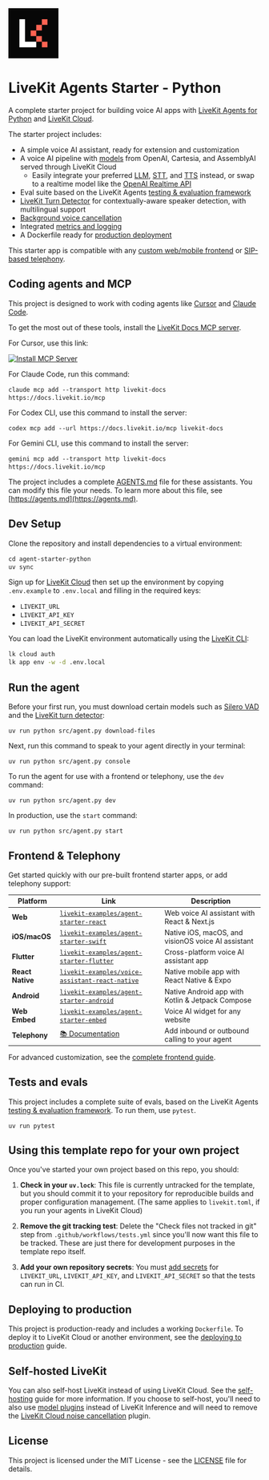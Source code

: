 <a href="https://livekit.io/">
  <img src="./.github/assets/livekit-mark.png" alt="LiveKit logo" width="100" height="100">
</a>

# LiveKit Agents Starter - Python

A complete starter project for building voice AI apps with [LiveKit Agents for Python](https://github.com/livekit/agents) and [LiveKit Cloud](https://cloud.livekit.io/).

The starter project includes:

- A simple voice AI assistant, ready for extension and customization
- A voice AI pipeline with [models](https://docs.livekit.io/agents/models) from OpenAI, Cartesia, and AssemblyAI served through LiveKit Cloud
  - Easily integrate your preferred [LLM](https://docs.livekit.io/agents/models/llm/), [STT](https://docs.livekit.io/agents/models/stt/), and [TTS](https://docs.livekit.io/agents/models/tts/) instead, or swap to a realtime model like the [OpenAI Realtime API](https://docs.livekit.io/agents/models/realtime/openai)
- Eval suite based on the LiveKit Agents [testing & evaluation framework](https://docs.livekit.io/agents/build/testing/)
- [LiveKit Turn Detector](https://docs.livekit.io/agents/build/turns/turn-detector/) for contextually-aware speaker detection, with multilingual support
- [Background voice cancellation](https://docs.livekit.io/home/cloud/noise-cancellation/)
- Integrated [metrics and logging](https://docs.livekit.io/agents/build/metrics/)
- A Dockerfile ready for [production deployment](https://docs.livekit.io/agents/ops/deployment/)

This starter app is compatible with any [custom web/mobile frontend](https://docs.livekit.io/agents/start/frontend/) or [SIP-based telephony](https://docs.livekit.io/agents/start/telephony/).

## Coding agents and MCP

This project is designed to work with coding agents like [Cursor](https://www.cursor.com/) and [Claude Code](https://www.anthropic.com/claude-code). 

To get the most out of these tools, install the [LiveKit Docs MCP server](https://docs.livekit.io/mcp).

For Cursor, use this link:

[![Install MCP Server](https://cursor.com/deeplink/mcp-install-light.svg)](https://cursor.com/en-US/install-mcp?name=livekit-docs&config=eyJ1cmwiOiJodHRwczovL2RvY3MubGl2ZWtpdC5pby9tY3AifQ%3D%3D)

For Claude Code, run this command:

```
claude mcp add --transport http livekit-docs https://docs.livekit.io/mcp
```

For Codex CLI, use this command to install the server:
```
codex mcp add --url https://docs.livekit.io/mcp livekit-docs
```

For Gemini CLI, use this command to install the server:
```
gemini mcp add --transport http livekit-docs https://docs.livekit.io/mcp
```

The project includes a complete [AGENTS.md](AGENTS.md) file for these assistants. You can modify this file  your needs. To learn more about this file, see [https://agents.md](https://agents.md).

## Dev Setup

Clone the repository and install dependencies to a virtual environment:

```console
cd agent-starter-python
uv sync
```

Sign up for [LiveKit Cloud](https://cloud.livekit.io/) then set up the environment by copying `.env.example` to `.env.local` and filling in the required keys:

- `LIVEKIT_URL`
- `LIVEKIT_API_KEY`
- `LIVEKIT_API_SECRET`

You can load the LiveKit environment automatically using the [LiveKit CLI](https://docs.livekit.io/home/cli/cli-setup):

```bash
lk cloud auth
lk app env -w -d .env.local
```

## Run the agent

Before your first run, you must download certain models such as [Silero VAD](https://docs.livekit.io/agents/build/turns/vad/) and the [LiveKit turn detector](https://docs.livekit.io/agents/build/turns/turn-detector/):

```console
uv run python src/agent.py download-files
```

Next, run this command to speak to your agent directly in your terminal:

```console
uv run python src/agent.py console
```

To run the agent for use with a frontend or telephony, use the `dev` command:

```console
uv run python src/agent.py dev
```

In production, use the `start` command:

```console
uv run python src/agent.py start
```

## Frontend & Telephony

Get started quickly with our pre-built frontend starter apps, or add telephony support:

| Platform | Link | Description |
|----------|----------|-------------|
| **Web** | [`livekit-examples/agent-starter-react`](https://github.com/livekit-examples/agent-starter-react) | Web voice AI assistant with React & Next.js |
| **iOS/macOS** | [`livekit-examples/agent-starter-swift`](https://github.com/livekit-examples/agent-starter-swift) | Native iOS, macOS, and visionOS voice AI assistant |
| **Flutter** | [`livekit-examples/agent-starter-flutter`](https://github.com/livekit-examples/agent-starter-flutter) | Cross-platform voice AI assistant app |
| **React Native** | [`livekit-examples/voice-assistant-react-native`](https://github.com/livekit-examples/voice-assistant-react-native) | Native mobile app with React Native & Expo |
| **Android** | [`livekit-examples/agent-starter-android`](https://github.com/livekit-examples/agent-starter-android) | Native Android app with Kotlin & Jetpack Compose |
| **Web Embed** | [`livekit-examples/agent-starter-embed`](https://github.com/livekit-examples/agent-starter-embed) | Voice AI widget for any website |
| **Telephony** | [📚 Documentation](https://docs.livekit.io/agents/start/telephony/) | Add inbound or outbound calling to your agent |

For advanced customization, see the [complete frontend guide](https://docs.livekit.io/agents/start/frontend/).

## Tests and evals

This project includes a complete suite of evals, based on the LiveKit Agents [testing & evaluation framework](https://docs.livekit.io/agents/build/testing/). To run them, use `pytest`.

```console
uv run pytest
```

## Using this template repo for your own project

Once you've started your own project based on this repo, you should:

1. **Check in your `uv.lock`**: This file is currently untracked for the template, but you should commit it to your repository for reproducible builds and proper configuration management. (The same applies to `livekit.toml`, if you run your agents in LiveKit Cloud)

2. **Remove the git tracking test**: Delete the "Check files not tracked in git" step from `.github/workflows/tests.yml` since you'll now want this file to be tracked. These are just there for development purposes in the template repo itself.

3. **Add your own repository secrets**: You must [add secrets](https://docs.github.com/en/actions/how-tos/writing-workflows/choosing-what-your-workflow-does/using-secrets-in-github-actions) for `LIVEKIT_URL`, `LIVEKIT_API_KEY`, and `LIVEKIT_API_SECRET` so that the tests can run in CI.

## Deploying to production

This project is production-ready and includes a working `Dockerfile`. To deploy it to LiveKit Cloud or another environment, see the [deploying to production](https://docs.livekit.io/agents/ops/deployment/) guide.

## Self-hosted LiveKit

You can also self-host LiveKit instead of using LiveKit Cloud. See the [self-hosting](https://docs.livekit.io/home/self-hosting/) guide for more information. If you choose to self-host, you'll need to also use [model plugins](https://docs.livekit.io/agents/models/#plugins) instead of LiveKit Inference and will need to remove the [LiveKit Cloud noise cancellation](https://docs.livekit.io/home/cloud/noise-cancellation/) plugin.

## License

This project is licensed under the MIT License - see the [LICENSE](LICENSE) file for details.